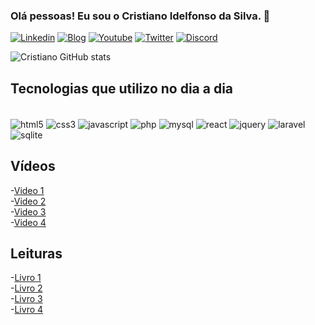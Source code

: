 ### Olá pessoas! Eu sou o Cristiano Idelfonso da Silva. 👋

[![Linkedin](https://img.shields.io/badge/LinkedIn-0077B5?style=for-the-badge&logo=linkedin&logoColor=white)](https://linkedin.com/in/cristianoidelfonso)
[![Blog](https://img.shields.io/badge/Blogger-FF5722?style=for-the-badge&logo=blogger&logoColor=white)](https://blog.ideltech.com.br)
[![Youtube](https://img.shields.io/badge/YouTube-FF0000?style=for-the-badge&logo=youtube&logoColor=white)]()
[![Twitter](https://img.shields.io/badge/Twitter-1DA1F2?style=for-the-badge&logo=twitter&logoColor=white)]()
[![Discord](https://img.shields.io/badge/Discord-7289DA?style=for-the-badge&logo=discord&logoColor=white)]()

![Cristiano GitHub stats](https://github-readme-stats.vercel.app/api?username=cristianoidelfonso&theme=dark&show_icons=true)

## Tecnologias que utilizo no dia a dia
<div style="display: inline_block"><br/>
  <img align="center" alt="html5" src="https://img.shields.io/badge/HTML5-E34F26?style=for-the-badge&logo=html5&logoColor=white">
  <img align="center" alt="css3" src="https://img.shields.io/badge/CSS3-1572B6?style=for-the-badge&logo=css3&logoColor=white">
  <img align="center" alt="javascript" src="https://img.shields.io/badge/JavaScript-F7DF1E?style=for-the-badge&logo=javascript&logoColor=black">
  <img align="center" alt="php" src="https://img.shields.io/badge/PHP-777BB4?style=for-the-badge&logo=php&logoColor=white">
  <img align="center" alt="mysql" src="https://img.shields.io/badge/MySQL-00000F?style=for-the-badge&logo=mysql&logoColor=white">
  <img align="center" alt="react" src="https://img.shields.io/badge/React-20232A?style=for-the-badge&logo=react&logoColor=61DAFB"> 
  <img align="center" alt="jquery" src="https://img.shields.io/badge/jQuery-0769AD?style=for-the-badge&logo=jquery&logoColor=white">
  <img align="center" alt="laravel" src="https://img.shields.io/badge/Laravel-FF2D20?style=for-the-badge&logo=laravel&logoColor=white">  
  <img align="center" alt="sqlite" src="https://img.shields.io/badge/SQLite-07405E?style=for-the-badge&logo=sqlite&logoColor=white">
</div>

## Vídeos
-[Video 1]()<br/>
-[Video 2]()<br/>
-[Video 3]()<br/>
-[Video 4]()<br/>

## Leituras
-[Livro 1]()<br/>
-[Livro 2]()<br/>
-[Livro 3]()<br/>
-[Livro 4]()<br/>




